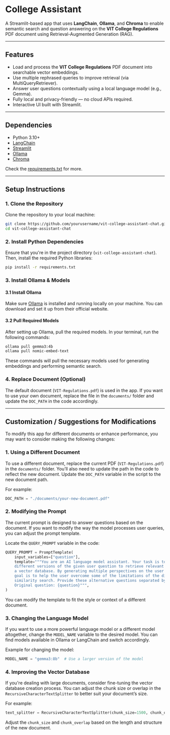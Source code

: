 # College Assistant

A Streamlit-based app that uses **LangChain**, **Ollama**, and **Chroma** to enable semantic search and question answering on the **VIT College Regulations** PDF document using Retrieval-Augmented Generation (RAG).

---

## Features

- Load and process the **VIT College Regulations** PDF document into searchable vector embeddings.
- Use multiple rephrased queries to improve retrieval (via MultiQueryRetriever).
- Answer user questions contextually using a local language model (e.g., Gemma).
- Fully local and privacy-friendly — no cloud APIs required.
- Interactive UI built with Streamlit.

---

## Dependencies

- Python 3.10+
- [LangChain](https://github.com/langchain-ai/langchain)
- [Streamlit](https://streamlit.io)
- [Ollama](https://ollama.com)
- [Chroma](https://www.trychroma.com)

Check the [requirements.txt](https://github.com/levyashvin/rag_python/blob/main/requirements.txt) for more.

---

## Setup Instructions

### 1. Clone the Repository

Clone the repository to your local machine:

```bash
git clone https://github.com/yourusername/vit-college-assistant-chat.git
cd vit-college-assistant-chat
````

### 2. Install Python Dependencies

Ensure that you're in the project directory (`vit-college-assistant-chat`). Then, install the required Python libraries:

```bash
pip install -r requirements.txt
```

### 3. Install Ollama & Models

#### 3.1 Install Ollama

Make sure [Ollama](https://ollama.com) is installed and running locally on your machine. You can download and set it up from their official website.

#### 3.2 Pull Required Models

After setting up Ollama, pull the required models. In your terminal, run the following commands:

```bash
ollama pull gemma3:4b
ollama pull nomic-embed-text
```

These commands will pull the necessary models used for generating embeddings and performing semantic search.

### 4. Replace Document (Optional)

The default document (`VIT-Regulations.pdf`) is used in the app. If you want to use your own document, replace the file in the `documents/` folder and update the `DOC_PATH` in the code accordingly.

---

## Customization / Suggestions for Modifications

To modify this app for different documents or enhance performance, you may want to consider making the following changes:

### 1. **Using a Different Document**

To use a different document, replace the current PDF (`VIT-Regulations.pdf`) in the `documents/` folder. You’ll also need to update the path in the code to reflect the new document. Update the `DOC_PATH` variable in the script to the new document path.

For example:

```python
DOC_PATH = "./documents/your-new-document.pdf"
```

### 2. **Modifying the Prompt**

The current prompt is designed to answer questions based on the document. If you want to modify the way the model processes user queries, you can adjust the prompt template.

Locate the `QUERY_PROMPT` variable in the code:

```python
QUERY_PROMPT = PromptTemplate(
    input_variables=["question"],
    template="""You are an AI language model assistant. Your task is to generate five
    different versions of the given user question to retrieve relevant documents from
    a vector database. By generating multiple perspectives on the user question, your
    goal is to help the user overcome some of the limitations of the distance-based
    similarity search. Provide these alternative questions separated by newlines.
    Original question: {question}""",
)
```

You can modify the template to fit the style or context of a different document.

### 3. **Changing the Language Model**

If you want to use a more powerful language model or a different model altogether, change the `MODEL_NAME` variable to the desired model. You can find models available in Ollama or LangChain and switch accordingly.

Example for changing the model:

```python
MODEL_NAME = "gemma3:8b"  # Use a larger version of the model
```

### 4. **Improving the Vector Database**

If you're dealing with large documents, consider fine-tuning the vector database creation process. You can adjust the chunk size or overlap in the `RecursiveCharacterTextSplitter` to better suit your document’s size.

For example:

```python
text_splitter = RecursiveCharacterTextSplitter(chunk_size=1500, chunk_overlap=500)
```

Adjust the `chunk_size` and `chunk_overlap` based on the length and structure of the new document.
